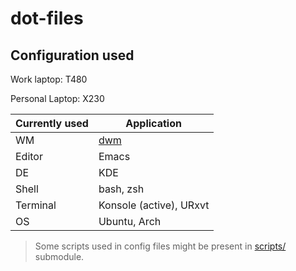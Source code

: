 # dot-files


## Configuration used


Work laptop: T480

Personal Laptop: X230



| Currently used | Application                                  |
|----------------|----------------------------------------------|
| WM             | [dwm](https://github.com/chinmaychhajed/dwm) |
| Editor         | Emacs                                        |
| DE             | KDE                                          |
| Shell          | bash, zsh                                    |
| Terminal       | Konsole (active), URxvt                      |
| OS             | Ubuntu, Arch                                 |


> Some scripts used in config files might be present in [scripts/](https://github.com/chinmaychhajed/scripts) submodule.
